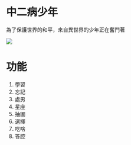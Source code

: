 # **中二病少年**

為了保護世界的和平，來自異世界的少年正在奮鬥著

![](https://i.imgur.com/KieLTrC.jpg)

# 功能

1. 學習
2. 忘記
3. 處男
4. 星座
5. 抽圖
6. 選擇
7. 吃啥
8. 答腔
